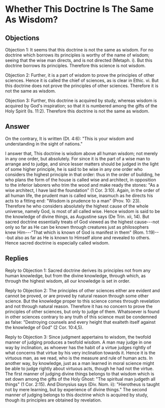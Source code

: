 # Whether This Doctrine Is The Same As Wisdom?

## Objections

Objection 1: It seems that this doctrine is not the same as wisdom. For no doctrine which borrows its principles is worthy of the name of wisdom; seeing that the wise man directs, and is not directed (Metaph. i). But this doctrine borrows its principles. Therefore this science is not wisdom.

Objection 2: Further, it is a part of wisdom to prove the principles of other sciences. Hence it is called the chief of sciences, as is clear in Ethic. vi. But this doctrine does not prove the principles of other sciences. Therefore it is not the same as wisdom.

Objection 3: Further, this doctrine is acquired by study, whereas wisdom is acquired by God's inspiration; so that it is numbered among the gifts of the Holy Spirit (Is. 11:2). Therefore this doctrine is not the same as wisdom.

## Answer

On the contrary, It is written (Dt. 4:6): "This is your wisdom and understanding in the sight of nations."

I answer that, This doctrine is wisdom above all human wisdom; not merely in any one order, but absolutely. For since it is the part of a wise man to arrange and to judge, and since lesser matters should be judged in the light of some higher principle, he is said to be wise in any one order who considers the highest principle in that order: thus in the order of building, he who plans the form of the house is called wise and architect, in opposition to the inferior laborers who trim the wood and make ready the stones: "As a wise architect, I have laid the foundation" (1 Cor. 3:10). Again, in the order of all human life, the prudent man is called wise, inasmuch as he directs his acts to a fitting end: "Wisdom is prudence to a man" (Prov. 10: 23). Therefore he who considers absolutely the highest cause of the whole universe, namely God, is most of all called wise. Hence wisdom is said to be the knowledge of divine things, as Augustine says (De Trin. xii, 14). But sacred doctrine essentially treats of God viewed as the highest cause---not only so far as He can be known through creatures just as philosophers knew Him---"That which is known of God is manifest in them" (Rom. 1:19)---but also as far as He is known to Himself alone and revealed to others. Hence sacred doctrine is especially called wisdom.

## Replies

Reply to Objection 1: Sacred doctrine derives its principles not from any human knowledge, but from the divine knowledge, through which, as through the highest wisdom, all our knowledge is set in order.

Reply to Objection 2: The principles of other sciences either are evident and cannot be proved, or are proved by natural reason through some other science. But the knowledge proper to this science comes through revelation and not through natural reason. Therefore it has no concern to prove the principles of other sciences, but only to judge of them. Whatsoever is found in other sciences contrary to any truth of this science must be condemned as false: "Destroying counsels and every height that exalteth itself against the knowledge of God" (2 Cor. 10:4,5).

Reply to Objection 3: Since judgment appertains to wisdom, the twofold manner of judging produces a twofold wisdom. A man may judge in one way by inclination, as whoever has the habit of a virtue judges rightly of what concerns that virtue by his very inclination towards it. Hence it is the virtuous man, as we read, who is the measure and rule of human acts. In another way, by knowledge, just as a man learned in moral science might be able to judge rightly about virtuous acts, though he had not the virtue. The first manner of judging divine things belongs to that wisdom which is set down among the gifts of the Holy Ghost: "The spiritual man judgeth all things" (1 Cor. 2:15). And Dionysius says (Div. Nom. ii): "Hierotheus is taught not by mere learning, but by experience of divine things." The second manner of judging belongs to this doctrine which is acquired by study, though its principles are obtained by revelation.